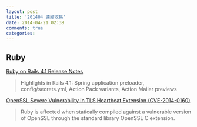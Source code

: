 ```yaml
---
layout: post
title: '201404 連結收集'
date: 2014-04-21 02:38
comments: true
categories: 
---
```

## Ruby

[Ruby on Rails 4.1 Release Notes](http://edgeguides.rubyonrails.org/4_1_release_notes.html)

> Highlights in Rails 4.1: Spring application preloader, config/secrets.yml, Action Pack variants, Action Mailer previews

[OpenSSL Severe Vulnerability in TLS Heartbeat Extension (CVE-2014-0160)](https://www.ruby-lang.org/en/news/2014/04/10/severe-openssl-vulnerability/?utm_source=rubyweekly&utm_medium=email)

> Ruby is affected when statically compiled against a vulnerable version of OpenSSL through the standard library OpenSSL C extension.

